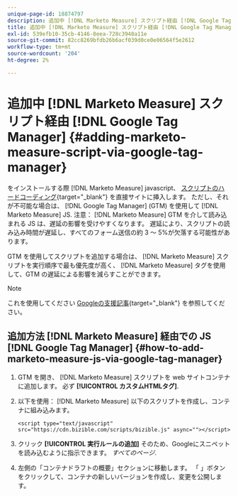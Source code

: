 ```yaml
---
unique-page-id: 18874797
description: 追加中 [!DNL Marketo Measure] スクリプト経由 [!DNL Google Tag Manager] - [!DNL Marketo Measure]  — 製品ドキュメント
title: 追加中 [!DNL Marketo Measure] スクリプト経由 [!DNL Google Tag Manager]
exl-id: 539efb10-35cb-4146-8eea-728c3948a11e
source-git-commit: 82cc8269bfdb26b6acf039d0ce0e06564f5e2612
workflow-type: tm+mt
source-wordcount: '204'
ht-degree: 2%

---
```


# 追加中 [!DNL Marketo Measure] スクリプト経由 [!DNL Google Tag Manager] {#adding-marketo-measure-script-via-google-tag-manager}

をインストールする際 [!DNL Marketo Measure] javascript、 [スクリプトのハードコーディング](/help/marketo-measure-tracking/setting-up-tracking/adding-marketo-measure-script.md){target=&quot;_blank&quot;} を直接サイトに挿入します。 ただし、それが不可能な場合は、 [!DNL Google Tag Manager] (GTM) を使用して [!DNL Marketo Measure] JS. 注意： [!DNL Marketo Measure] GTM を介して読み込まれる JS は、遅延の影響を受けやすくなります。 遅延により、スクリプトの読み込み時間が遅延し、すべてのフォーム送信の約 3 ～ 5%が欠落する可能性があります。

GTM を使用してスクリプトを追加する場合は、 [!DNL Marketo Measure] スクリプトを実行順序で最も優先度が高く、 [!DNL Marketo Measure] タグを使用して、GTM の遅延による影響を減らすことができます。

>[!NOTE]
>
>これを使用してください [Googleの支援記事](https://support.google.com/tagmanager/answer/2772421?hl=ja){target=&quot;_blank&quot;} を参照してください。

## 追加方法 [!DNL Marketo Measure] 経由での JS [!DNL Google Tag Manager] {#how-to-add-marketo-measure-js-via-google-tag-manager}

1. GTM を開き、 [!DNL Marketo Measure] スクリプトを web サイトコンテナに追加します。 必ず **[!UICONTROL カスタムHTMLタグ]**.

1. 以下を使用： [!DNL Marketo Measure] 以下のスクリプトを作成し、コンテナに組み込みます。

   `<script type="text/javascript" src="https://cdn.bizible.com/scripts/bizible.js" async=""></script>`

1. クリック **[!UICONTROL 実行ルールの追加]** そのため、Googleにスニペットを読み込むように指示できます。 *すべてのページ*.

1. 左側の「コンテナドラフトの概要」セクションに移動します。 「 」ボタンをクリックして、コンテナの新しいバージョンを作成し、変更を公開します。
